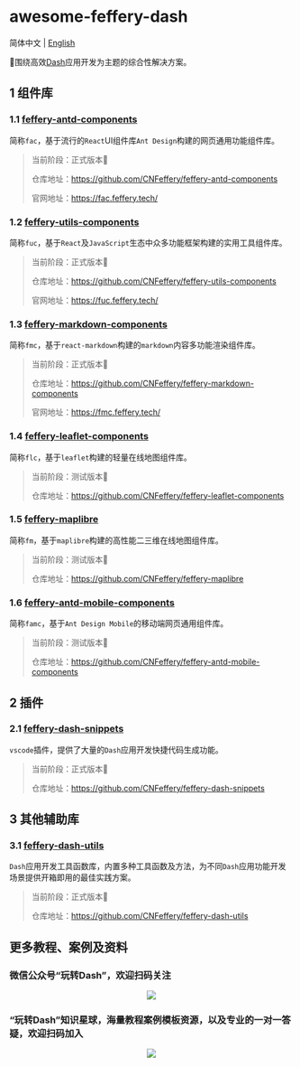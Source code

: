 # awesome-feffery-dash

简体中文 | [English](./README-en_US.md)

🤩围绕高效[Dash](https://github.com/plotly/dash)应用开发为主题的综合性解决方案。

## 1 组件库

### 1.1 [feffery-antd-components](https://github.com/CNFeffery/feffery-antd-components)

简称`fac`，基于流行的`React`UI组件库`Ant Design`构建的网页通用功能组件库。

> 当前阶段：正式版本🚀
>
> 仓库地址：https://github.com/CNFeffery/feffery-antd-components
>
> 官网地址：https://fac.feffery.tech/

### 1.2 [feffery-utils-components](https://github.com/CNFeffery/feffery-utils-components)

简称`fuc`，基于`React`及`JavaScript`生态中众多功能框架构建的实用工具组件库。

> 当前阶段：正式版本🚀
>
> 仓库地址：https://github.com/CNFeffery/feffery-utils-components
>
> 官网地址：https://fuc.feffery.tech/

### 1.3 [feffery-markdown-components](https://github.com/CNFeffery/feffery-markdown-components)

简称`fmc`，基于`react-markdown`构建的`markdown`内容多功能渲染组件库。

> 当前阶段：正式版本🚀
>
> 仓库地址：https://github.com/CNFeffery/feffery-markdown-components
>
> 官网地址：https://fmc.feffery.tech/

### 1.4 [feffery-leaflet-components](https://github.com/CNFeffery/feffery-leaflet-components)

简称`flc`，基于`leaflet`构建的轻量在线地图组件库。

> 当前阶段：测试版本🐣
>
> 仓库地址：https://github.com/CNFeffery/feffery-leaflet-components

### 1.5 [feffery-maplibre](https://github.com/CNFeffery/feffery-maplibre)

简称`fm`，基于`maplibre`构建的高性能二三维在线地图组件库。

> 当前阶段：测试版本🐣
>
> 仓库地址：https://github.com/CNFeffery/feffery-maplibre

### 1.6 [feffery-antd-mobile-components](https://github.com/CNFeffery/feffery-antd-mobile-components)

简称`famc`，基于`Ant Design Mobile`的移动端网页通用组件库。

> 当前阶段：测试版本🐣
>
> 仓库地址：https://github.com/CNFeffery/feffery-antd-mobile-components

## 2 插件

### 2.1 [feffery-dash-snippets](https://github.com/CNFeffery/feffery-dash-snippets)

`vscode`插件，提供了大量的`Dash`应用开发快捷代码生成功能。

> 当前阶段：正式版本🚀
>
> 仓库地址：https://github.com/CNFeffery/feffery-dash-snippets

## 3 其他辅助库

### 3.1 [feffery-dash-utils](https://github.com/CNFeffery/feffery-dash-utils)

`Dash`应用开发工具函数库，内置多种工具函数及方法，为不同`Dash`应用功能开发场景提供开箱即用的最佳实践方案。

> 当前阶段：正式版本🚀
>
> 仓库地址：https://github.com/CNFeffery/feffery-dash-utils

## 更多教程、案例及资料

### 微信公众号“玩转Dash”，欢迎扫码关注

<p align="center" >
  <img src="https://github.com/user-attachments/assets/28fa3ede-901f-442b-a4ae-3d086b9a3797" />
</p>

### “玩转Dash”知识星球，海量教程案例模板资源，以及专业的一对一答疑，欢迎扫码加入

<p align="center" >
  <img src="https://github.com/user-attachments/assets/b885afaa-e13a-4431-a837-f2d2f10904a9" />

</p>
